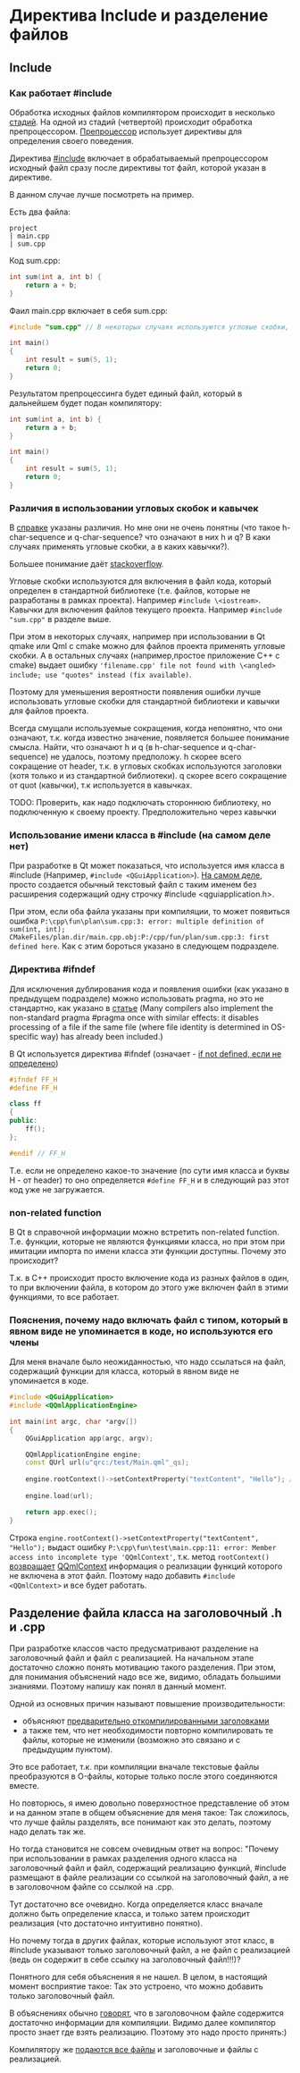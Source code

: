 # Директива Include и разделение файлов

## Include

### Как работает #include

Обработка исходных файлов компилятором происходит в несколько [стадий](https://en.cppreference.com/w/cpp/language/translation_phases#Phase_4). На одной из стадий (четвертой) происходит обработка препроцессором. [Препроцессор](https://en.cppreference.com/w/cpp/preprocessor) использует директивы для определения своего поведения.

Директива [#include](https://en.cppreference.com/w/cpp/preprocessor/include) включает в обрабатываемый препроцессором исходный файл сразу после директивы тот файл, которой указан в директиве.

В данном случае лучше посмотреть на пример.

Есть два файла:

```folder
project
| main.cpp
| sum.cpp
```

Код sum.cpp:

```cpp
int sum(int a, int b) {
    return a + b;
}
```

Фаил main.cpp включает в себя sum.cpp:

```cpp
#include "sum.cpp" // В некоторых случаях используются угловые скобки, в некоторых двойные кавычки - об этом будет далее

int main()
{
    int result = sum(5, 1);
    return 0;
}
```

Результатом препроцессинга будет единый файл, который в дальнейшем будет подан компилятору:

```cpp
int sum(int a, int b) {
    return a + b;
}

int main()
{
    int result = sum(5, 1);
    return 0;
}
```

### Различия в использовании угловых скобок и кавычек

В [справке](https://en.cppreference.com/w/cpp/preprocessor/include) указаны различия. Но мне они не очень понятны (что такое h-char-sequence и q-char-sequence? что означают в них h и q? В каки случаях применять угловые скобки, а в каких кавычки?).

Большее понимание даёт [stackoverflow](https://stackoverflow.com/questions/21593/what-is-the-difference-between-include-filename-and-include-filename).

Угловые скобки используются для включения в файл кода, который определен в стандартной библиотеке (т.е. файлов, которые не разработаны в рамках проекта). Например `#include \<iostream>`. Кавычки для включения файлов текущего проекта. Например `#include "sum.cpp"` в разделе выше.

При этом в некоторых случаях, например при использовании в Qt qmake или Qml c cmake можно для файлов проекта применять угловые скобки. А в остальных случаях (например,простое приложение С++ с cmake) выдает ошибку `'filename.cpp' file not found with \<angled> include; use "quotes" instead (fix available)`.

Поэтому для уменьшения вероятности появления ошибки лучше использовать угловые скобки для стандартной библиотеки и кавычки для файлов проекта.

Всегда смущали используемые сокращения, когда непонятно, что они означают, т.к. когда известно значение, появляется большее понимание смысла. Найти, что означают h и q (в h-char-sequence и q-char-sequence) не удалось, поэтому предположу. h скорее всего сокращение от header, т.к. в угловых скобках используются заголовки (хотя только и из стандартной библиотеки). q скорее всего сокращение от quot (кавычки), т.к используется в кавычках.

TODO: Проверить, как надо подключать стороннюю библиотеку, но подключенную к своему проекту. Предположительно через кавычки

### Использование имени класса в #include (на самом деле нет)

При разработке в Qt может показаться, что используется имя класса в #include (Например, `#include <QGuiApplication>`). [На самом деле](https://stackoverflow.com/questions/37460286/c-are-there-benefits-of-using-include-classname-instead-of-include-clas), просто создается обычный текстовый файл с таким именем без расширения содержащий одну строчку #include <qguiapplication.h>.

При этом, если оба файла указаны при компиляции, то может появиться ошибка `P:\cpp\fun\plan\sum.cpp:3: error: multiple definition of sum(int, int); CMakeFiles/plan.dir/main.cpp.obj:P:/cpp/fun/plan/sum.cpp:3: first defined here`. Как с этим бороться указано в следующем подразделе.

### Директива #ifndef

Для исключения дублирования кода и появления ошибки (как указано в предыдущем подразделе) можно использовать pragma, но это не стандартно, как указано в [статье](https://en.cppreference.com/w/cpp/preprocessor/include) (Many compilers also implement the non-standard pragma #pragma once with similar effects: it disables processing of a file if the same file (where file identity is determined in OS-specific way) has already been included.)

В Qt используется директива #ifndef (означает - [if not defined, если не определено](https://uchet-jkh.ru/i/ifndef-c-cto-eto/))

```cpp
#ifndef FF_H
#define FF_H

class ff
{
public:
    ff();
};

#endif // FF_H
```

Т.е. если не определено какое-то значение (по сути имя класса и буквы H - от header) то оно определяется `#define FF_H` и в следующий раз этот код уже не загружается.

### non-related function

В Qt в справочной информации можно встретить non-related function. Т.е. функции, которые не являются функциями класса, но при этом при имитации импорта по имени класса эти функции доступны. Почему это происходит?

Т.к. в С++ происходит просто включение кода из разных файлов в один, то при включении файла, в котором до этого уже включен файл в этими функциями, то все работает.

### Пояснения, почему надо включать файл с типом, который в явном виде не упоминается в коде, но используются его члены

Для меня вначале было неожиданностью, что надо ссылаться на файл, содержащий функции для класса, который в явном виде не упоминается в коде.

```cpp
#include <QGuiApplication>
#include <QQmlApplicationEngine>

int main(int argc, char *argv[])
{
    QGuiApplication app(argc, argv);

    QQmlApplicationEngine engine;
    const QUrl url(u"qrc:/test/Main.qml"_qs);
   
    engine.rootContext()->setContextProperty("textContent", "Hello"); // эта строчка выдаст ошибку
    
    engine.load(url);

    return app.exec();
}

```

Строка `engine.rootContext()->setContextProperty("textContent", "Hello");` выдаст ошибку `P:\cpp\fun\test\main.cpp:11: error: Member access into incomplete type 'QQmlContext'`, т.к. метод `rootContext()` [возвращает](https://doc.qt.io/qt-6/qqmlengine.html#rootContext) [QQmlContext](https://doc.qt.io/qt-6/qqmlcontext.html) информация о реализации функций которого не включена в этот файл. Поэтому надо добавить `#include <QQmlContext>` и все будет работать.

## Разделение файла класса на заголовочный .h и .cpp

При разработке классов часто предусматривают разделение на заголовочный файл и файл с реализацией. На начальном этапе достаточно сложно понять мотивацию такого разделения. При этом, для понимания объяснений надо все же, видимо, обладать большими знаниями. Поэтому напишу как понял в данный момент.

Одной из основных причин называют повышение производительности:

- объясняют [предварительно откомпилированными заголовками](https://ru.wikipedia.org/wiki/Предварительно_откомпилированные_заголовки)
- а также тем, что нет необходимости повторно компилировать те файлы, которые не изменили (возможно это связано и с предыдущим пунктом).

Это все работает, т.к. при компиляции вначале текстовые файлы преобразуются в O-файлы, которые только после этого соединяются вместе.

Но повторюсь, я имею довольно поверхностное представление об этом и на данном этапе в общем объяснение для меня такое: Так сложилось, что лучше файлы разделять, все понимают как это делать, поэтому надо делать так же.

Но тогда становится не совсем очевидным ответ на вопрос: "Почему при использовании в рамках разделения одного класса на заголовочный файл и файл, содержащий реализацию функций, #include размещают в файле реализации со ссылкой на заголовочный файл, а не в заголовочном файле со ссылкой на .cpp.

Тут достаточно все очевидно. Когда определяется класс вначале должно быть определение класса, и только затем происходит реализация (что достаточно интуитивно понятно).

Но почему тогда в других файлах, которые используют этот класс, в #include указывают только заголовочный файл, а не файл с реализацией (ведь он содержит в себе ссылку на заголовочный файл!!!)?

Понятного для себя объяснения я не нашел. В целом, в настоящий момент восприятие такое: Так это устроено, что можно добавить только заголовочный файл.

В объяснениях обычно [говорят](https://stackoverflow.com/questions/1686204/why-should-i-not-include-cpp-files-and-instead-use-a-header), что в заголовочном файле содержится достаточно информации для компиляции. Видимо далее компилятор просто знает где взять реализацию. Поэтому это надо просто принять:)

Компилятору же [подаются все файлы](https://stackoverflow.com/questions/3202136/using-g-to-compile-multiple-cpp-and-h-files) и заголовочные и файлы с реализацией.
